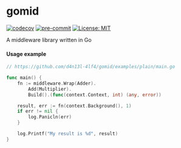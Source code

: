 # gomid
[![codecov](https://codecov.io/gh/d4n13l-4lf4/gomid/graph/badge.svg?token=JizNc5OSPg)](https://codecov.io/gh/d4n13l-4lf4/gomid)
[![pre-commit](https://img.shields.io/badge/pre--commit-enabled-brightgreen?logo=pre-commit)](https://github.com/pre-commit/pre-commit)
[![License: MIT](https://img.shields.io/badge/License-MIT-yellow.svg)](https://opensource.org/licenses/MIT)

A middleware library written in Go

#### Usage example 
```go
// https://github.com/d4n13l-4lf4/gomid/examples/plain/main.go

func main() {
	fn := middleware.Wrap(Adder).
		Add(Multiplier).
		Build().(func(context.Context, int) (any, error))

	result, err := fn(context.Background(), 1)
	if err != nil {
		log.Panicln(err)
	}

	log.Printf("My result is %d", result)
}

```